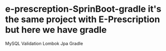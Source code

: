 # e-prescreption-SprinBoot-gradle it's the same project with E-Prescription but here we have gradle
MySQL
Validation
Lombok
Jpa
Gradle
